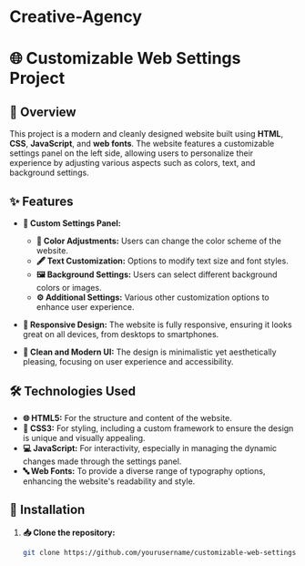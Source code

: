 # Creative-Agency

# 🌐 Customizable Web Settings Project

## 📝 Overview

This project is a modern and cleanly designed website built using **HTML**, **CSS**, **JavaScript**, and **web fonts**. The website features a customizable settings panel on the left side, allowing users to personalize their experience by adjusting various aspects such as colors, text, and background settings.

## ✨ Features

- **🎨 Custom Settings Panel:** 
  - **🎨 Color Adjustments:** Users can change the color scheme of the website.
  - **🖋️ Text Customization:** Options to modify text size and font styles.
  - **🖼️ Background Settings:** Users can select different background colors or images.
  - **⚙️ Additional Settings:** Various other customization options to enhance user experience.

- **📱 Responsive Design:** The website is fully responsive, ensuring it looks great on all devices, from desktops to smartphones.

- **💎 Clean and Modern UI:** The design is minimalistic yet aesthetically pleasing, focusing on user experience and accessibility.

## 🛠️ Technologies Used

- **🌐 HTML5:** For the structure and content of the website.
- **🎨 CSS3:** For styling, including a custom framework to ensure the design is unique and visually appealing.
- **💻 JavaScript:** For interactivity, especially in managing the dynamic changes made through the settings panel.
- **🔤 Web Fonts:** To provide a diverse range of typography options, enhancing the website's readability and style.

## 🚀 Installation

1. **📥 Clone the repository:**
   ```bash
   git clone https://github.com/yourusername/customizable-web-settings.git

